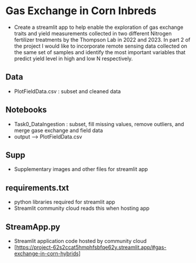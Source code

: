 # Gas Exchange in Corn Inbreds
 - Create a streamlit app to help enable the exploration of gas exchange traits and yield measurements collected in two different Nitrogen fertilizer treatments by the Thompson Lab in 2022 and 2023. In part 2 of the project I would like to incorporate remote sensing data collected on the same set of samples and identify the most important variables that predict yield level in high and low N respectively.

## Data
 - PlotFieldData.csv : subset and cleaned data

## Notebooks
 - Task0_DataIngestion : subset, fill missing values, remove outliers, and merge gase exchange and field data
  - output --> PlotFieldData.csv

## Supp
 - Supplementary images and other files for streamlit app

## requirements.txt
 - python libraries required for streamlit app
 - Streamlit community cloud reads this when hosting app

## StreamApp.py
 - Streamlit application code hosted by community cloud
 - [https://project-62s2ccat5hmphfsbfqe62y.streamlit.app/#gas-exchange-in-corn-hybrids]
